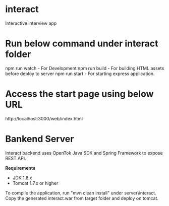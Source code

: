# interact
Interactive interview app 

# Run below command under interact folder
npm run watch - For Development
npm run build - For building HTML assets before deploy to server
npm run start - For starting express application.

# Access the start page using below URL
http://localhost:3000/web/index.html


# Bankend Server
Interact backend uses OpenTok Java SDK and Spring Framework to expose REST API.

**Requirements**

* JDK 1.8.x
* Tomcat 1.7.x or higher

To compile the application, run "mvn clean install" under server\interact. 
Copy the generated interact.war from target folder and deploy on tomcat.

